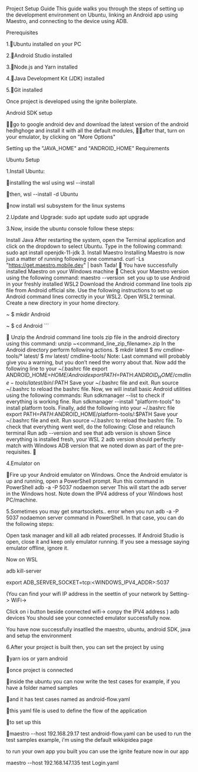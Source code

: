 Project Setup Guide
This guide walks you through the steps of setting up the development environment on Ubuntu, linking an Android app using Maestro, and connecting to the device using ADB.

Prerequisites

1.Ubuntu installed on your PC

2.Android Studio installed

3.Node.js and Yarn installed

4.Java Development Kit (JDK) installed

5.Git installed

Once project is developed using the ignite boilerplate.

Android SDK setup

go to google android dev and download the latest version of the android hedhghoge and install it with all the default modules,
after that, turn on your emulator, by clicking on "More Options"

Setting up the "JAVA_HOME" and "ANDROID_HOME" Requirements

Ubuntu Setup

1.Install Ubuntu:

installing the wsl using wsl --install

then, wsl --install -d Ubuntu

now install wsl subsystem for the linux systems 













2.Update and Upgrade: sudo apt update sudo apt upgrade







3.Now, inside the ubuntu console follow these steps:

Install Java After restarting the system, open the Terminal application and click on the dropdown to select Ubuntu. Type in the following command: sudo apt install openjdk-11-jdk 3. Install Maestro Installing Maestro is now just a matter of running following one command. curl -Ls "https://get.maestro.mobile.dev" | bash Tada! 🎉 You have successfully installed Maestro on your Windows machine 🙌 Check your Maestro version using the following command: maestro --version  set you up to use Android in your freshly installed WSL2 Download the Android command line tools zip file from Android official site. Use the following instructions to set up Android command lines correctly in your WSL2. Open WSL2 terminal. Create a new directory in your home directory.

 ~ $ mkdir Android
 
 ~ $ cd Android ```
 

Unzip the Android command line tools zip file in the android directory using this command: unzip ~<command_line_zip_filename>.zip In the Android directory perform following actions. $ mkdir latest $ mv cmdline-tools/* latest/ $ mv latest/ cmdline-tools/ Note: Last command will probably give you a warning, but you don’t need the worry about that. Now add the following line to your ~/.bashrc file export ANDROID_HOME=$HOME/Android export PATH=$PATH:$ANDROID_HOME/cmdline-tools/latest/bin/:$PATH Save your ~/.bashrc file and exit. Run source ~/.bashrc to reload the bashrc file. Now, we will install basic Android utilities using the following commands: Run sdkmanager --list to check if everything is working fine. Run sdkmanager --install "platform-tools" to install platform tools. Finally, add the following into your ~/.bashrc file export PATH=$PATH:$ANDROID_HOME/platform-tools/:$PATH Save your ~/.bashrc file and exit. Run source ~/.bashrc to reload the bashrc file. To check that everything went well, do the following: Close and relaunch terminal Run adb --version and see that adb version is shown Since everything is installed fresh, your WSL 2 adb version should perfectly match with Windows ADB version that we noted down as part of the pre-requisites.


4.Emulator on


Fire up your Android emulator on Windows. Once the Android emulator is up and running, open a PowerShell prompt. Run this command in PowerShell adb -a -P 5037 nodaemon server This will start the adb server in the Windows host. Note down the IPV4 address of your Windows host PC/machine.

5.Sometimes you may get smartsockets.. error when you run adb -a -P 5037 nodaemon server command in PowerShell. In that case, you can do the following steps: 


Open task manager and kill all adb related processes. If Android Studio is open, close it and keep only emulator running. If you see a message saying emulator offline, ignore it.

Now on WSL

adb kill-server 

export ADB_SERVER_SOCKET=tcp:<WINDOWS_IPV4_ADDR>:5037

 (You can find your wifi IP address in the seettin of your network by Setting-> WiFi->
 

Click on i button beside connected wifi-> conpy the IPV4 address ) adb devices You should see your connected emulator successfully now.


You have now successfully insatlled the maestro, ubuntu, android SDK, java and setup the environment

6.After your project is built then, you can set the project by using

yarn ios or yarn android

once project is connected

inside the ubuntu you can now write the test cases for example, if you have a folder named samples

and it has test cases named as android-flow.yaml

this yaml file is used to define the flow of the application

to set up this

maestro --host 192.168.29.17 test android-flow.yaml can be used to run the test samples example, i'm using the default wikkipidea page






to run your own app you built you can use the ignite feature now in our app 

maestro --host 192.168.147.135 test Login.yaml
